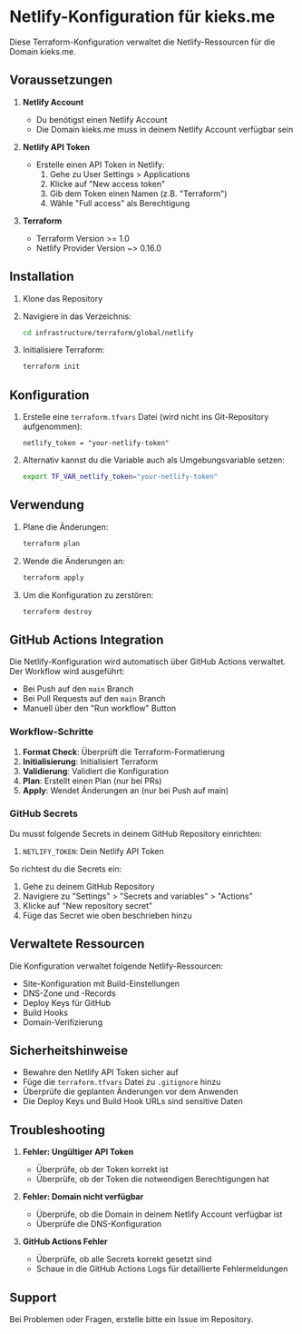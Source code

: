 # Netlify-Konfiguration für kieks.me

Diese Terraform-Konfiguration verwaltet die Netlify-Ressourcen für die Domain kieks.me.

## Voraussetzungen

1. **Netlify Account**
   - Du benötigst einen Netlify Account
   - Die Domain kieks.me muss in deinem Netlify Account verfügbar sein

2. **Netlify API Token**
   - Erstelle einen API Token in Netlify:
     1. Gehe zu User Settings > Applications
     2. Klicke auf "New access token"
     3. Gib dem Token einen Namen (z.B. "Terraform")
     4. Wähle "Full access" als Berechtigung

3. **Terraform**
   - Terraform Version >= 1.0
   - Netlify Provider Version ~> 0.16.0

## Installation

1. Klone das Repository
2. Navigiere in das Verzeichnis:
   ```bash
   cd infrastructure/terraform/global/netlify
   ```

3. Initialisiere Terraform:
   ```bash
   terraform init
   ```

## Konfiguration

1. Erstelle eine `terraform.tfvars` Datei (wird nicht ins Git-Repository aufgenommen):
   ```hcl
   netlify_token = "your-netlify-token"
   ```

2. Alternativ kannst du die Variable auch als Umgebungsvariable setzen:
   ```bash
   export TF_VAR_netlify_token="your-netlify-token"
   ```

## Verwendung

1. Plane die Änderungen:
   ```bash
   terraform plan
   ```

2. Wende die Änderungen an:
   ```bash
   terraform apply
   ```

3. Um die Konfiguration zu zerstören:
   ```bash
   terraform destroy
   ```

## GitHub Actions Integration

Die Netlify-Konfiguration wird automatisch über GitHub Actions verwaltet. Der Workflow wird ausgeführt:
- Bei Push auf den `main` Branch
- Bei Pull Requests auf den `main` Branch
- Manuell über den "Run workflow" Button

### Workflow-Schritte

1. **Format Check**: Überprüft die Terraform-Formatierung
2. **Initialisierung**: Initialisiert Terraform
3. **Validierung**: Validiert die Konfiguration
4. **Plan**: Erstellt einen Plan (nur bei PRs)
5. **Apply**: Wendet Änderungen an (nur bei Push auf main)

### GitHub Secrets

Du musst folgende Secrets in deinem GitHub Repository einrichten:

1. `NETLIFY_TOKEN`: Dein Netlify API Token

So richtest du die Secrets ein:
1. Gehe zu deinem GitHub Repository
2. Navigiere zu "Settings" > "Secrets and variables" > "Actions"
3. Klicke auf "New repository secret"
4. Füge das Secret wie oben beschrieben hinzu

## Verwaltete Ressourcen

Die Konfiguration verwaltet folgende Netlify-Ressourcen:

- Site-Konfiguration mit Build-Einstellungen
- DNS-Zone und -Records
- Deploy Keys für GitHub
- Build Hooks
- Domain-Verifizierung

## Sicherheitshinweise

- Bewahre den Netlify API Token sicher auf
- Füge die `terraform.tfvars` Datei zu `.gitignore` hinzu
- Überprüfe die geplanten Änderungen vor dem Anwenden
- Die Deploy Keys und Build Hook URLs sind sensitive Daten

## Troubleshooting

1. **Fehler: Ungültiger API Token**
   - Überprüfe, ob der Token korrekt ist
   - Überprüfe, ob der Token die notwendigen Berechtigungen hat

2. **Fehler: Domain nicht verfügbar**
   - Überprüfe, ob die Domain in deinem Netlify Account verfügbar ist
   - Überprüfe die DNS-Konfiguration

3. **GitHub Actions Fehler**
   - Überprüfe, ob alle Secrets korrekt gesetzt sind
   - Schaue in die GitHub Actions Logs für detaillierte Fehlermeldungen

## Support

Bei Problemen oder Fragen, erstelle bitte ein Issue im Repository. 
